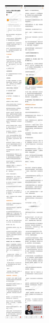 ![](../../images/2017年03月/GX0325为什么不要在朋友圈里发负能量.jpg)
![](../../images/2017年03月/GX0325为什么不要在朋友圈里发负能量2.jpg)

